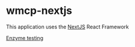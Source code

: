 # wmcp-nextjs

This application uses the [NextJS](https://nextjs.org/) React Framework

[Enzyme testing](https://medium.com/@miiny/unit-test-next-js-with-jest-and-enzyme-5b305a8e29fe)
